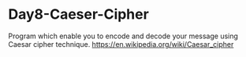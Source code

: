 # Day8-Caeser-Cipher
Program which enable you to encode and decode your message using Caesar cipher technique. 
https://en.wikipedia.org/wiki/Caesar_cipher
